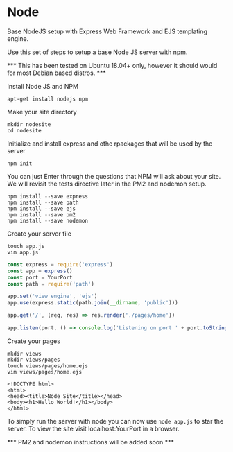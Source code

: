 # Node
Base NodeJS setup with Express Web Framework and EJS templating engine.

Use this set of steps to setup a base Node JS server with npm.

*** This has been tested on Ubuntu 18.04+ only, however it should would for most Debian based distros. ***


Install Node JS and NPM
```
apt-get install nodejs npm
```

Make your site directory
```
mkdir nodesite
cd nodesite
```

Initialize and install express and othe rpackages that will be used by the server
```
npm init
```
You can just Enter through the questions that NPM will ask about your site. We will revisit the tests directive later in the PM2 and nodemon setup.
```
npm install --save express
npm install --save path
npm install --save ejs
npm install --save pm2
npm install --save nodemon
```

Create your server file
```
touch app.js
vim app.js
```

```javascript
const express = require('express')
const app = express()
const port = YourPort
const path = require('path')

app.set('view engine', 'ejs')
app.use(express.static(path.join(__dirname, 'public')))

app.get('/', (req, res) => res.render('./pages/home'))

app.listen(port, () => console.log('Listening on port ' + port.toString()))
```
Create your pages
```
mkdir views
mkdir views/pages
touch views/pages/home.ejs
vim views/pages/home.ejs
```

```html5
<!DOCTYPE html>
<html>
<head><title>Node Site</title></head>
<body><h1>Hello World!</h1></body>
</html>
```

To simply run the server with node you can now use `node app.js` to star the server.
To view the site visit localhost:YourPort in a browser.

*** PM2 and nodemon instructions will be added soon ***
